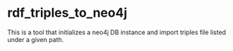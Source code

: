 # rdf_triples_to_neo4j
This is a tool that initializes a neo4j DB instance and import triples file listed under a given path.
